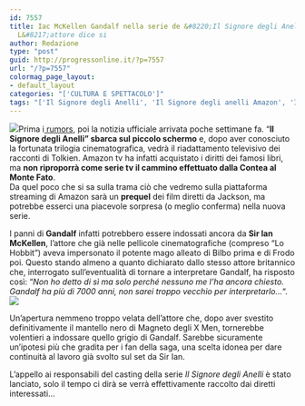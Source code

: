 ```yaml
---
id: 7557
title: Iac McKellen Gandalf nella serie de &#8220;Il Signore degli Anelli&#8221;?
  L&#8217;attore dice si
author: Redazione
type: "post"
guid: http://progressonline.it/?p=7557
url: "/?p=7557"
colormag_page_layout:
- default_layout
categories: "['CULTURA E SPETTACOLO']"
tags: "['Il Signore degli Anelli', 'Il Signore degli anelli Amazon', 'Il signore degli anelli gandalf', 'Il Signore degli anelli serie']"
---
```


![](https://progressonline.it/wp-content/uploads/2017/11/Ian_McKellen_by_Juan_Bastos-236x300.jpg)Prima i[ rumors](https://progressonline.it/frodo-presto-sul-piccolo-schermo-possibile-serie-tv-signore-degli-anelli/), poi la notizia ufficiale arrivata poche settimane fa. “**Il Signore degli Anelli” sbarca sul piccolo schermo** e, dopo aver conosciuto la fortunata trilogia cinematografica, vedrà il riadattamento televisivo dei racconti di Tolkien. Amazon tv ha infatti acquistato i diritti dei famosi libri, ma **non riproporrà come serie tv il cammino effettuato dalla Contea al Monte Fato**.  
Da quel poco che si sa sulla trama ciò che vedremo sulla piattaforma streaming di Amazon sarà un **prequel** dei film diretti da Jackson, ma potrebbe esserci una piacevole sorpresa (o meglio conferma) nella nuova serie.

I panni di **Gandalf** infatti potrebbero essere indossati ancora da **Sir Ian McKellen**, l’attore che già nelle pellicole cinematografiche (compreso “Lo Hobbit”) aveva impersonato il potente mago alleato di Bilbo prima e di Frodo poi. Questo stando almeno a quanto dichiarato dallo stesso attore britannico che, interrogato sull’eventualità di tornare a interpretare Gandalf, ha risposto così: “*Non ho detto di sì ma solo perché nessuno me l’ha ancora chiesto. Gandalf ha più di 7000 anni, non sarei troppo vecchio per interpretarlo…*“.![](https://progressonline.it/wp-content/uploads/2017/11/El_Señor_de_los_Anillos_lectura-300x225.jpg)

Un’apertura nemmeno troppo velata dell’attore che, dopo aver svestito definitivamente il mantello nero di Magneto degli X Men, tornerebbe volentieri a indossare quello grigio di Gandalf. Sarebbe sicuramente un’ipotesi più che gradita per i fan della saga, una scelta idonea per dare continuità al lavoro già svolto sul set da Sir Ian.

L’appello ai responsabili del casting della serie *Il Signore degli Anelli* è stato lanciato, solo il tempo ci dirà se verrà effettivamente raccolto dai diretti interessati…